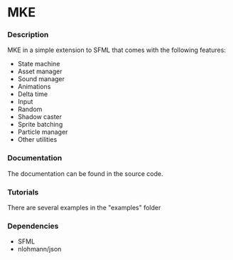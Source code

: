 # MKE

### Description

MKE in a simple extension to SFML that comes with the following features:
- State machine
- Asset manager
- Sound manager
- Animations 
- Delta time
- Input
- Random 
- Shadow caster
- Sprite batching 
- Particle manager
- Other utilities

### Documentation

The documentation can be found in the source code. 

### Tutorials

There are several examples in the "examples" folder

### Dependencies
- SFML
- nlohmann/json
